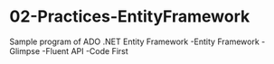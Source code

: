 # 02-Practices-EntityFramework
Sample program of ADO .NET Entity Framework
-Entity Framework
-Glimpse
-Fluent API
-Code First

